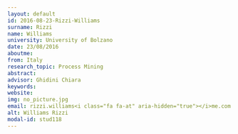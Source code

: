 ```yaml
---
layout: default 
id: 2016-08-23-Rizzi-Williams
surname: Rizzi
name: Williams
university: University of Bolzano
date: 23/08/2016
aboutme: 
from: Italy
research_topic: Process Mining
abstract: 
advisor: Ghidini Chiara
keywords: 
website: 
img: no_picture.jpg
email: rizzi.williams<i class="fa fa-at" aria-hidden="true"></i>me.com
alt: Williams Rizzi
modal-id: stud118
---
```

